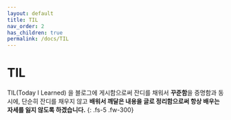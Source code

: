 ```yaml
---
layout: default
title: TIL
nav_order: 2
has_children: true
permalink: /docs/TIL
---
```


# TIL 

TIL(Today I Learned) 을 블로그에 게시함으로써 잔디를 채워서 **꾸준함**을 증명함과 동시에, 단순히 잔디를 채우지 않고 **배워서 깨달은 내용을 글로 정리함으로써 항상 배우는 자세를 잃지 않도록 하겠습니다.**
{: .fs-5 .fw-300} 